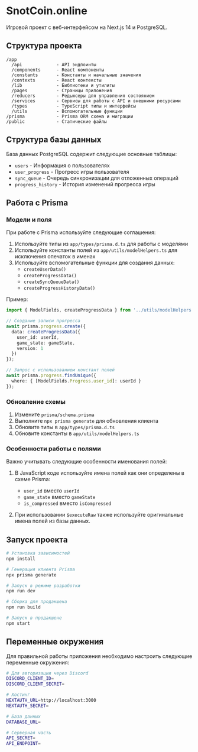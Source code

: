 # SnotCoin.online

Игровой проект с веб-интерфейсом на Next.js 14 и PostgreSQL.

## Структура проекта

```
/app
  /api             - API эндпоинты
  /components      - React компоненты
  /constants       - Константы и начальные значения
  /contexts        - React контексты
  /lib             - Библиотеки и утилиты
  /pages           - Страницы приложения
  /reducers        - Редьюсеры для управления состоянием
  /services        - Сервисы для работы с API и внешними ресурсами
  /types           - TypeScript типы и интерфейсы
  /utils           - Вспомогательные функции
/prisma            - Prisma ORM схема и миграции
/public            - Статические файлы
```

## Структура базы данных

База данных PostgreSQL содержит следующие основные таблицы:

- `users` - Информация о пользователях
- `user_progress` - Прогресс игры пользователя
- `sync_queue` - Очередь синхронизации для отложенных операций
- `progress_history` - История изменений прогресса игры

## Работа с Prisma

### Модели и поля

При работе с Prisma используйте следующие соглашения:

1. Используйте типы из `app/types/prisma.d.ts` для работы с моделями
2. Используйте константы полей из `app/utils/modelHelpers.ts` для исключения опечаток в именах
3. Используйте вспомогательные функции для создания данных:
   - `createUserData()`
   - `createProgressData()`
   - `createSyncQueueData()`
   - `createProgressHistoryData()`

Пример:
```typescript
import { ModelFields, createProgressData } from '../utils/modelHelpers';

// Создание записи прогресса
await prisma.progress.create({
  data: createProgressData({
    user_id: userId,
    game_state: gameState,
    version: 1
  })
});

// Запрос с использованием констант полей
await prisma.progress.findUnique({
  where: { [ModelFields.Progress.user_id]: userId }
});
```

### Обновление схемы

1. Измените `prisma/schema.prisma`
2. Выполните `npx prisma generate` для обновления клиента
3. Обновите типы в `app/types/prisma.d.ts`
4. Обновите константы в `app/utils/modelHelpers.ts`

### Особенности работы с полями

Важно учитывать следующие особенности именования полей:
1. В JavaScript коде используйте имена полей как они определены в схеме Prisma:
   - `user_id` вместо `userId`
   - `game_state` вместо `gameState`
   - `is_compressed` вместо `isCompressed`
   
2. При использовании `$executeRaw` также используйте оригинальные имена полей из базы данных.

## Запуск проекта

```bash
# Установка зависимостей
npm install

# Генерация клиента Prisma
npx prisma generate

# Запуск в режиме разработки
npm run dev

# Сборка для продакшена
npm run build

# Запуск в продакшене
npm start
```

## Переменные окружения

Для правильной работы приложения необходимо настроить следующие переменные окружения:

```bash
# Для авторизации через Discord
DISCORD_CLIENT_ID=
DISCORD_CLIENT_SECRET=

# Хостинг
NEXTAUTH_URL=http://localhost:3000
NEXTAUTH_SECRET=

# База данных
DATABASE_URL=

# Серверная часть
API_SECRET=
API_ENDPOINT=
```